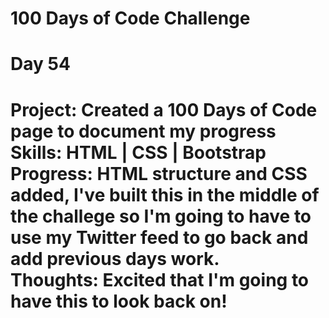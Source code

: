 # 100 Days of Code Challenge
<h1>Day 54<h1>
<p>Project: Created a 100 Days of Code page to document my progress<br>
Skills: HTML | CSS | Bootstrap<br>
Progress: HTML structure and CSS added, I've built this in the middle of the challege so I'm going to have to use my Twitter feed to go back and add previous days work.<br>
Thoughts: Excited that I'm going to have this to look back on!<p>
